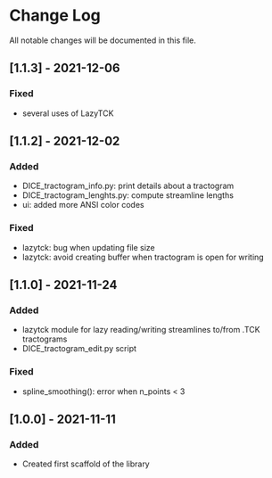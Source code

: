 # Change Log
All notable changes will be documented in this file.

## [1.1.3] - 2021-12-06

### Fixed
- several uses of LazyTCK

## [1.1.2] - 2021-12-02

### Added
- DICE_tractogram_info.py: print details about a tractogram
- DICE_tractogram_lenghts.py: compute streamline lengths
- ui: added more ANSI color codes

### Fixed
- lazytck: bug when updating file size
- lazytck: avoid creating buffer when tractogram is open for writing

## [1.1.0] - 2021-11-24

### Added
- lazytck module for lazy reading/writing streamlines to/from .TCK tractograms
- DICE_tractogram_edit.py script

### Fixed
- spline_smoothing(): error when n_points < 3

## [1.0.0] - 2021-11-11

### Added
- Created first scaffold of the library
